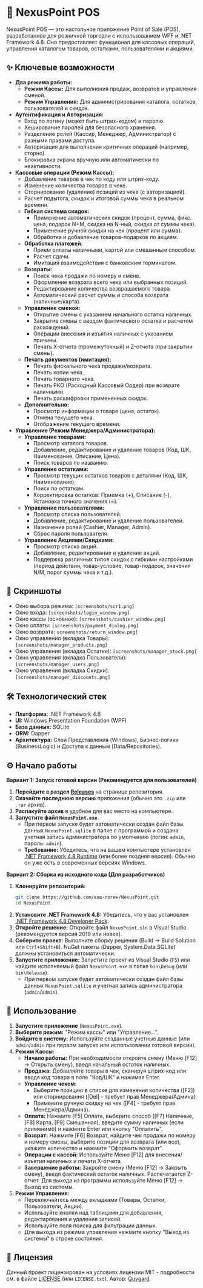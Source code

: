 # 🛒 NexusPoint POS

NexusPoint POS — это настольное приложение Point of Sale (POS), разработанное для розничной торговли с использованием WPF и .NET Framework 4.8. Оно предоставляет функционал для кассовых операций, управления каталогом товаров, остатками, пользователями и акциями.

## ✨ Ключевые возможности

*   **Два режима работы:**
    *   **Режим Кассы:** Для выполнения продаж, возвратов и управления сменой.
    *   **Режим Управления:** Для администрирования каталога, остатков, пользователей и скидок.
*   **Аутентификация и Авторизация:**
    *   Вход по логину (может быть штрих-кодом) и паролю.
    *   Хеширование паролей для безопасного хранения.
    *   Разделение ролей (Кассир, Менеджер, Администратор) с разными правами доступа.
    *   Авторизация для выполнения критичных операций (например, сторно).
    *   Блокировка экрана вручную или автоматически по неактивности.
*   **Кассовые операции (Режим Кассы):**
    *   Добавление товаров в чек по коду или штрих-коду.
    *   Изменение количества товаров в чеке.
    *   Сторнирование (удаление) позиций из чека (с авторизацией).
    *   Расчет подытога, скидок и итоговой суммы чека в реальном времени.
    *   **Гибкая система скидок:**
        *   Применение автоматических скидок (процент, сумма, фикс. цена, подарок N+M, скидка на N-ный, скидка от суммы чека).
        *   Применение ручной скидки на чек (процент или сумма).
        *   Обработка и добавление товаров-подарков по акциям.
    *   **Обработка платежей:**
        *   Прием оплаты наличными, картой или смешанным способом.
        *   Расчет сдачи.
        *   Имитация взаимодействия с банковским терминалом.
    *   **Возвраты:**
        *   Поиск чека продажи по номеру и смене.
        *   Оформление возврата всего чека или выбранных позиций.
        *   Редактирование количества возвращаемого товара.
        *   Автоматический расчет суммы и способа возврата (наличные/карта).
    *   **Управление сменой:**
        *   Открытие смены с указанием начального остатка наличных.
        *   Закрытие смены с вводом фактического остатка и расчетом расхождений.
        *   Операции внесения и изъятия наличных с указанием причины.
        *   Печать X-отчета (промежуточный) и Z-отчета (при закрытии смены).
    *   **Печать документов (имитация):**
        *   Печать фискального чека продажи/возврата.
        *   Печать копии чека.
        *   Печать товарного чека.
        *   Печать РКО (Расходный Кассовый Ордер) при возврате наличными.
        *   Печать расшифровки примененных скидок.
    *   **Дополнительно:**
        *   Просмотр информации о товаре (цена, остаток).
        *   Отмена текущего чека.
        *   Отображение текущего времени.
*   **Управление (Режим Менеджера/Администратора):**
    *   **Управление товарами:**
        *   Просмотр каталога товаров.
        *   Добавление, редактирование и удаление товаров (Код, ШК, Наименование, Описание, Цена).
        *   Поиск товаров по названию.
    *   **Управление остатками:**
        *   Просмотр текущих остатков товаров с деталями (Код, ШК, Наименование).
        *   Поиск по остаткам.
        *   Корректировка остатков: Приемка (+), Списание (-), Установка точного значения (=).
    *   **Управление пользователями:**
        *   Просмотр списка пользователей.
        *   Добавление, редактирование и удаление пользователей.
        *   Назначение ролей (Cashier, Manager, Admin).
        *   Сброс пароля пользователя.
    *   **Управление Акциями/Скидками:**
        *   Просмотр списка акций.
        *   Добавление, редактирование и удаление акций.
        *   Поддержка различных типов скидок с гибкими настройками (период действия, товар-условие, товар-подарок, значения N/M, порог суммы чека и т.д.).

## 📸 Скриншоты

*   Окно выбора режима: `[screenshots/scr1.png]`
*   Окно входа: `[screenshots/login_window.png]`
*   Окно кассы (основное): `[screenshots/cashier_window.png]`
*   Окно оплаты: `[screenshots/payment_dialog.png]`
*   Окно возврата: `screenshots/return_window.png]`
*   Окно управления (вкладка Товары): `[screenshots/manager_products.png]`
*   Окно управления (вкладка Остатки): `[screenshots/manager_stock.png]`
*   Окно управления (вкладка Пользователи): `[screenshots/manager_users.png]`
*   Окно управления (вкладка Скидки): `[screenshots/manager_discounts.png]`

## 🛠️ Технологический стек

*   **Платформа:** .NET Framework 4.8
*   **UI:** Windows Presentation Foundation (WPF)
*   **База данных:** SQLite
*   **ORM:** Dapper
*   **Архитектура:** Слои Представления (Windows), Бизнес-логики (BusinessLogic) и Доступа к данным (Data/Repositories).

## ⚙️ Начало работы

**Вариант 1: Запуск готовой версии (Рекомендуется для пользователей)**

1.  **Перейдите в раздел [Releases](https://github.com/Quvgard/NexusPoint/releases)** на странице репозитория.
2.  **Скачайте последнюю версию** приложения (обычно это `.zip` или `.rar` архив).
3.  **Распакуйте архив** в удобное для вас место на компьютере.
4.  **Запустите файл `NexusPoint.exe`**.
    *   При первом запуске будет автоматически создан файл базы данных `NexusPoint.sqlite` в папке с программой и создана учетная запись администратора по умолчанию (логин: `admin`, пароль: `admin`).
    *   **Требование:** Убедитесь, что на вашем компьютере установлен [.NET Framework 4.8 Runtime](https://dotnet.microsoft.com/en-us/download/dotnet-framework/net48) (или более поздняя версия). Обычно он уже есть в современных версиях Windows.

**Вариант 2: Сборка из исходного кода (Для разработчиков)**

1.  **Клонируйте репозиторий:**
    ```bash
    git clone https://github.com/ваш-логин/NexusPoint.git
    cd NexusPoint
    ```
2.  **Установите .NET Framework 4.8:** Убедитесь, что у вас установлен [.NET Framework 4.8 Developer Pack](https://dotnet.microsoft.com/en-us/download/dotnet-framework/net48).
3.  **Откройте решение:** Откройте файл `NexusPoint.sln` в Visual Studio (рекомендуется версия 2019 или новее).
4.  **Соберите проект:** Выполните сборку решения (Build -> Build Solution или `Ctrl+Shift+B`). NuGet пакеты (Dapper, System.Data.SQLite) должны установиться автоматически.
5.  **Запустите приложение:** Запустите проект из Visual Studio (`F5`) или найдите исполняемый файл `NexusPoint.exe` в папке `bin\Debug` (или `bin\Release`).
    *   При первом запуске будет автоматически создан файл базы данных `NexusPoint.sqlite` и учетная запись администратора (`admin`/`admin`).

## 🚀 Использование

1.  **Запустите приложение** (`NexusPoint.exe`).
2.  **Выберите режим:** "Режим кассы" или "Управление...".
3.  **Войдите в систему:** Используйте созданные учетные данные (или `admin`/`admin` при первом запуске или использовании готовой версии).
4.  **Режим Кассы:**
    *   **Начало работы:** При необходимости откройте смену (Меню [F12] -> Открыть смену), введя начальный остаток наличных.
    *   **Продажа:** Добавляйте товары в чек, сканируя штрих-код или вводя код товара в поле "Код/ШК" и нажимая Enter.
    *   **Управление чеком:**
        *   Выберите позицию в списке для изменения количества ([F2]) или сторнирования ([Del] - требует прав Менеджера/Админа).
        *   Примените ручную скидку на чек ([F4] - требует прав Менеджера/Админа).
    *   **Оплата:** Нажмите [F5] Оплата, выберите способ ([F7] Наличные, [F8] Карта, [F9] Смешанная), введите сумму наличных (если применимо) и нажмите Enter или кнопку "Оплатить".
    *   **Возврат:** Нажмите [F6] Возврат, найдите чек продажи по номеру и номеру смены, выберите позиции для возврата (или все), укажите количество и нажмите "Оформить возврат".
    *   **Операции с кассой:** Используйте Меню [F12] для внесения/изъятия наличных и печати X-отчета.
    *   **Завершение работы:** Закройте смену (Меню [F12] -> Закрыть смену), введя фактический остаток наличных. Распечатается Z-отчет. Для выхода из программы используйте Меню [F12] -> Выход из системы.
5.  **Режим Управления:**
    *   Переключайтесь между вкладками (Товары, Остатки, Пользователи, Акции).
    *   Используйте кнопки над таблицами для добавления, редактирования и удаления записей.
    *   Используйте поля поиска для фильтрации данных.
    *   Для выхода из режима управления нажмите кнопку "Выход из системы" в строке состояния.

## 📄 Лицензия

Данный проект лицензирован на условиях лицензии MIT - подробности см. в файле [LICENSE](LICENSE) (или `LICENSE.txt`). Автор: [Quvgard](https://github.com/Quvgard).
